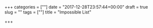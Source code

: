 +++
categories = [""]
date = "2017-12-28T23:57:44+00:00"
draft = true
slug = ""
tags = [""]
title = "Impossible List"

+++
